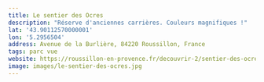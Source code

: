 ```yaml
---
title: Le sentier des Ocres
description: "Réserve d'anciennes carrières. Couleurs magnifiques !"
lat: '43.90112570000001'
lon: '5.2956504'
address: Avenue de la Burlière, 84220 Roussillon, France
tags: parc vue
website: https://roussillon-en-provence.fr/decouvrir-2/sentier-des-ocres/
image: images/le-sentier-des-ocres.jpg
---
```

